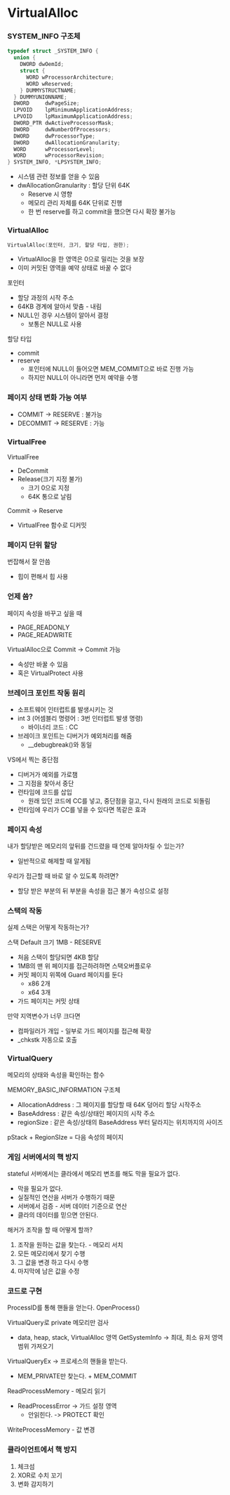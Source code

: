 # VirtualAlloc

### SYSTEM_INFO 구조체
```C++
typedef struct _SYSTEM_INFO {
  union {
    DWORD dwOemId;
    struct {
      WORD wProcessorArchitecture;
      WORD wReserved;
    } DUMMYSTRUCTNAME;
  } DUMMYUNIONNAME;
  DWORD     dwPageSize;
  LPVOID    lpMinimumApplicationAddress;
  LPVOID    lpMaximumApplicationAddress;
  DWORD_PTR dwActiveProcessorMask;
  DWORD     dwNumberOfProcessors;
  DWORD     dwProcessorType;
  DWORD     dwAllocationGranularity;
  WORD      wProcessorLevel;
  WORD      wProcessorRevision;
} SYSTEM_INFO, *LPSYSTEM_INFO;
```
* 시스템 관련 정보를 얻을 수 있음
* dwAllocationGranularity : 할당 단위 64K
  * Reserve 시 영향
  * 메모리 관리 자체를 64K 단위로 진행
  * 한 번 reserve를 하고 commit을 했으면 다시 확장 불가능

### VirtualAlloc
```C++
VirtualAlloc(포인터, 크기, 할당 타입, 권한);
```
* VirtualAlloc을 한 영역은 0으로 밀리는 것을 보장
* 이미 커밋된 영역을 예약 상태로 바꿀 수 없다

포인터
* 할당 과정의 시작 주소
* 64KB 경계에 알아서 맞춤 - 내림
* NULL인 경우 시스템이 알아서 결정
  * 보통은 NULL로 사용

할당 타입
* commit
* reserve
  * 포인터에 NULL이 들어오면 MEM_COMMIT으로 바로 진행 가능
  * 하지만 NULL이 아니라면 먼저 예약을 수행

### 페이지 상태 변화 가능 여부
* COMMIT -> RESERVE : 불가능
* DECOMMIT -> RESERVE : 가능

### VirtualFree
VirtualFree
* DeCommit
* Release(크기 지정 불가)
  * 크기 0으로 지정
  * 64K 통으로 날림

Commit -> Reserve
* VirtualFree 함수로 디커밋

### 페이지 단위 할당
번잡해서 잘 안씀
* 힙이 편해서 힙 사용

### 언제 씀?
페이지 속성을 바꾸고 싶을 때
* PAGE_READONLY
* PAGE_READWRITE

VirtualAlloc으로 Commit -> Commit 가능
* 속성만 바꿀 수 있음
* 혹은 VirtualProtect 사용

### 브레이크 포인트 작동 원리
* 소프트웨어 인터럽트를 발생시키는 것
* int 3 (어셈블리 명령어 : 3번 인터럽트 발생 명령)
  * 바이너리 코드 : CC
* 브레이크 포인트는 디버거가 예외처리를 해줌
  * __debugbreak()와 동일

VS에서 찍는 중단점
* 디버거가 예외를 가로챔
* 그 지점을 찾아서 중단
* 런타임에 코드를 삽입
  * 원래 있던 코드에 CC를 넣고, 중단점을 걸고, 다시 원래의 코드로 되돌림
* 런타임에 우리가 CC를 넣을 수 있다면 똑같은 효과

### 페이지 속성
내가 할당받은 메모리의 앞뒤를 건드렸을 때 언제 알아차릴 수 있는가?
* 일반적으로 해제할 때 알게됨

우리가 접근할 때 바로 알 수 있도록 하려면?
* 할당 받은 부분의 뒤 부분을 속성을 접근 불가 속성으로 설정

### 스택의 작동
실제 스택은 어떻게 작동하는가?

스택 Default 크기 1MB - RESERVE
* 처음 스택이 할당되면 4KB 할당
* 1MB의 맨 위 페이지를 접근하려하면 스택오버플로우
* 커밋 페이지 위쪽에 Guard 페이지를 둔다
  * x86 2개
  * x64 3개
* 가드 페이지는 커밋 상태

만약 지역변수가 너무 크다면
* 컴파일러가 개입 - 일부로 가드 페이지를 접근해 확장
* _chkstk 자동으로 호출

### VirtualQuery
메모리의 상태와 속성을 확인하는 함수

MEMORY_BASIC_INFORMATION 구조체
* AllocationAddress : 그 페이지를 할당할 때 64K 덩어리 할당 시작주소
* BaseAddress : 같은 속성/상태인 페이지의 시작 주소
* regionSize : 같은 속성/상태의 BaseAddress 부터 달라지는 위치까지의 사이즈

pStack + RegionSIze = 다음 속성의 페이지


### 게임 서버에서의 핵 방지
stateful 서버에서는 클라에서 메모리 변조를 해도 막을 필요가 없다.
* 막을 필요가 없다.
* 실질적인 연산을 서버가 수행하기 때문
* 서버에서 검증 - 서버 데이터 기준으로 연산
* 클라의 데이터를 믿으면 안된다.

해커가 조작을 할 때 어떻게 할까?
1. 조작을 원하는 값을 찾는다. - 메모리 서치
2. 모든 메모리에서 찾기 수행
3. 그 값을 변경 하고 다시 수행
4. 마지막에 남은 값을 수정

### 코드로 구현
ProcessID를 통해 핸들을 얻는다. OpenProcess()

VirtualQuery로 private 메모리만 검사
  * data, heap, stack, VirtualAlloc 영역
GetSystemInfo -> 최대, 최소 유저 영역 범위 가져오기

VirtualQueryEx -> 프로세스의 핸들을 받는다.
  * MEM_PRIVATE만 찾는다. + MEM_COMMIT

ReadProcessMemory - 메모리 읽기
* ReadProcessError -> 가드 설정 영역
  * 안읽힌다. -> PROTECT 확인

WriteProcessMemory - 값 변경

### 클라이언트에서 핵 방지
1. 체크섬
2. XOR로 수치 꼬기
3. 변화 감지하기